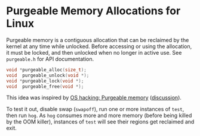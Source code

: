# Purgeable Memory Allocations for Linux

Purgeable memory is a contiguous allocation that can be reclaimed by the
kernel at any time while unlocked. Before accessing or using the
allocation, it must be locked, and then unlocked when no longer in
active use. See `purgeable.h` for API documentation.

```c
void *purgeable_alloc(size_t);
void  purgeable_unlock(void *);
void *purgeable_lock(void *);
void  purgeable_free(void *);
```

This idea was inspired by [OS hacking: Purgeable memory][vid]
([discussion][disc]).

To test it out, disable swap (`swapoff`), run one or more instances of
`test`, then run `hog`. As `hog` consumes more and more memory (before
being killed by the OOM killer), instances of `test` will see their
regions get reclaimed and exit.


[disc]: https://old.reddit.com/r/programming/comments/e8pbmk/implementing_macosstyle_purgeable_memory_in_my/
[vid]: https://www.youtube.com/watch?v=9l0nWEUpg7s
